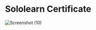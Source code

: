 # Sololearn Certificate
![Screenshot (10)](https://user-images.githubusercontent.com/79297182/154806625-80bdaea1-8e43-42a4-a248-a57b20745a76.png)

